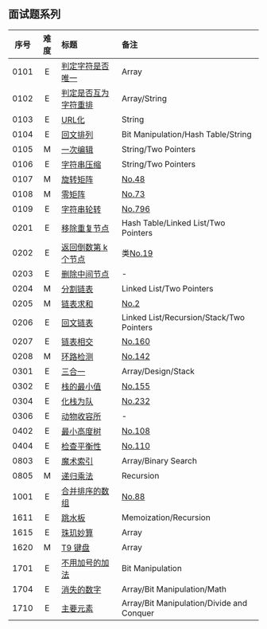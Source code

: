 ## 面试题系列


| 序号 | 难度 | 标题 | 备注 |
|:----:|:-:|:------|:-----|
| 0101 | E | [判定字符是否唯一](https://leetcode-cn.com/problems/is-unique-lcci/) | Array |
| 0102 | E | [判定是否互为字符重排](https://leetcode-cn.com/problems/check-permutation-lcci/) | Array/String |
| 0103 | E | [URL化](https://leetcode-cn.com/problems/string-to-url-lcci/) | String |
| 0104 | E | [回文排列](https://leetcode-cn.com/problems/palindrome-permutation-lcci/) | Bit Manipulation/Hash Table/String |
| 0105 | M | [一次编辑](https://leetcode-cn.com/problems/one-away-lcci/) | String/Two Pointers |
| 0106 | E | [字符串压缩](https://leetcode-cn.com/problems/compress-string-lcci/) | String/Two Pointers |
| 0107 | M | [旋转矩阵](https://leetcode-cn.com/problems/rotate-matrix-lcci/) | [No.48](../128/48.md) |
| 0108 | M | [零矩阵](https://leetcode-cn.com/problems/zero-matrix-lcci/) | [No.73](../128/73.md) |
| 0109 | E | [字符串轮转](https://leetcode-cn.com/problems/string-rotation-lcci/) | [No.796](../896/796.md) |
| 0201 | E | [移除重复节点](https://leetcode-cn.com/problems/remove-duplicate-node-lcci/) | Hash Table/Linked List/Two Pointers |
| 0202 | E | [返回倒数第 k 个节点](https://leetcode-cn.com/problems/kth-node-from-end-of-list-lcci/) | 类[No.19](../128/19.md) |
| 0203 | E | [删除中间节点](https://leetcode-cn.com/problems/delete-middle-node-lcci/) | - |
| 0204 | M | [分割链表](https://leetcode-cn.com/problems/partition-list-lcci/) | Linked List/Two Pointers |
| 0205 | M | [链表求和](https://leetcode-cn.com/problems/sum-lists-lcci/) | [No.2](../128/2.md) |
| 0206 | E | [回文链表](https://leetcode-cn.com/problems/palindrome-linked-list-lcci/) | Linked List/Recursion/Stack/Two Pointers |
| 0207 | E | [链表相交](https://leetcode-cn.com/problems/intersection-of-two-linked-lists-lcci/) | [No.160](../256/160.md) |
| 0208 | M | [环路检测](https://leetcode-cn.com/problems/linked-list-cycle-lcci/) | [No.142](../256/142.md) |
| 0301 | E | [三合一](https://leetcode-cn.com/problems/three-in-one-lcci/) | Array/Design/Stack |
| 0302 | E | [栈的最小值](https://leetcode-cn.com/problems/min-stack-lcci/) | [No.155](../256/155.md) |
| 0304 | E | [化栈为队](https://leetcode-cn.com/problems/implement-queue-using-stacks-lcci/) | [No.232](../256/232.md) |
| 0306 | E | [动物收容所](https://leetcode-cn.com/problems/animal-shelter-lcci/) | - |
| 0402 | E | [最小高度树](https://leetcode-cn.com/problems/minimum-height-tree-lcci/) | [No.108](../128/108.md) |
| 0404 | E | [检查平衡性](https://leetcode-cn.com/problems/check-balance-lcci/) | [No.110](../128/110.md) |
| 0803 | E | [魔术索引](https://leetcode-cn.com/problems/magic-index-lcci/) | Array/Binary Search |
| 0805 | M | [递归乘法](https://leetcode-cn.com/problems/recursive-mulitply-lcci/) | Recursion |
| 1001 | E | [合并排序的数组](https://leetcode-cn.com/problems/sorted-merge-lcci/) | [No.88](../128/88.md) |
| 1611 | E | [跳水板](https://leetcode-cn.com/problems/diving-board-lcci/) | Memoization/Recursion |
| 1615 | E | [珠玑妙算](https://leetcode-cn.com/problems/master-mind-lcci/) | Array |
| 1620 | M | [T9 键盘](https://leetcode-cn.com/problems/t9-lcci/) | Array |
| 1701 | E | [不用加号的加法](https://leetcode-cn.com/problems/add-without-plus-lcci/) | Bit Manipulation |
| 1704 | E | [消失的数字](https://leetcode-cn.com/problems/missing-number-lcci/) | Array/Bit Manipulation/Math |
| 1710 | E | [主要元素](https://leetcode-cn.com/problems/find-majority-element-lcci/) | Array/Bit Manipulation/Divide and Conquer |